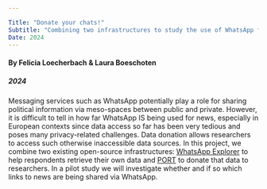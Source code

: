```yaml
---

Title: "Donate your chats!"
Subtitle: "Combining two infrastructures to study the use of WhatsApp for sharing (political) news"
Date: 2024
---
```


#### By Felicia Loecherbach & Laura Boeschoten
##### 2024

Messaging services such as WhatsApp potentially play a role for sharing
political information via meso-spaces between public and private. However, it is
difficult to tell in how far WhatsApp IS being used for news, especially in
European contexts since data access so far has been very tedious and poses many
privacy-related challenges. Data donation allows researchers to access such
otherwise inaccessible data sources. In this project, we combine two existing
open-source infrastructures:
[WhatsApp Explorer](https://arxiv.org/abs/2404.01328) to help respondents
retrieve their own data and
[PORT](https://joss.theoj.org/papers/10.21105/joss.05596) to donate that data to
researchers. In a pilot study we will investigate whether and if so which links
to news are being shared via WhatsApp.



